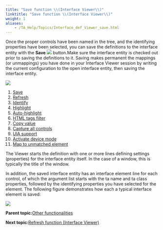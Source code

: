 ```yaml
--- 
title: "Save function \\(Interface Viewer\\)"
linktitle: "Save function \\(Interface Viewer\\)"
weight: 1
aliases: 
    - /TA_Help/Topics/Interface_def_Viewer_save.html
---
```


Once the proper controls have been named in the tree, and the identifying properties have been selected, you can save the definitions to the interface entity with the **Save** ![](/images//Images/btn_Interface_Viewer-Save.png) button.Make sure the interface entity is checked out prior to saving the definitions to it. Saving makes permanent the mappings \(or unmappings\) you have done in your Interface Viewer session by writing the current configuration to the open interface entity, then saving the interface entity.

![](/images//Images/ug_interface_definition15_UIA.png)

1.  [Save](Interface_def_Viewer_save.html)
2.  [Refresh](Interface_def_Viewer_refresh.html)
3.  [Identify](Interface_def_Viewer_identify.html)
4.  [Highlight](Interface_def_Viewer_highlight.html)
5.  [Auto-highlight](Interface_def_Viewer_highlight.html)
6.  [HTML tags filter](Interface_def_Viewer_HTML_tag_filter.html)
7.  [Copy value](Interface_def_Viewer_Copy_value.html)
8.  [Capture all controls](ug_Interface_def_Viewer_capture_all_controls.html)
9.  [UIA support](ug_Interface_def_Viewer_UIA.html)
10. [Activate device mode](/TA_Automation/Topics/aut_app_testing_mobile_web_Chrome_identifying_controls.html)
11. [Map to unmatched element](Interface_def_Viewer_maintaining_mapping_controls.html)

The Viewer starts the definition with one or more lines defining settings \(properties\) for the interface entity itself. In the case of a window, this is typically the title of the window.

In addition, the saved interface entity has an interface element line for each control, of which the argument list starts with the ta name and ta class properties, followed by the identifying properties you have selected for the element. The following figure demonstrates how each a typical interface element is saved:

![](/images//Images/ug_interface_definition28.png)

**Parent topic:**[Other functionalities](/TA_Help/Topics/Interface_def_Viewer_other_functionalities.html)

**Next topic:**[Refresh function \(Interface Viewer\)](/TA_Help/Topics/Interface_def_Viewer_refresh.html)

